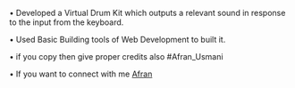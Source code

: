• Developed a Virtual Drum Kit which outputs a relevant sound in
response to the input from the keyboard.

• Used Basic Building tools of Web Development to built it.

• if you copy then give proper credits also #Afran_Usmani 

• If you want to connect with me [Afran](https://www.linkedin.com/in/afran-usmani-6192431a9/)
